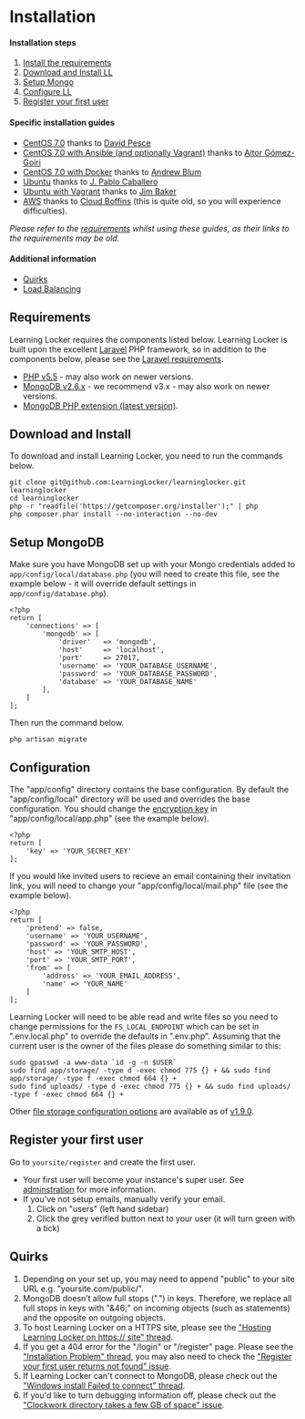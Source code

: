 ---
---

# Installation

#### Installation steps

1. [Install the requirements](#requirements)
2. [Download and Install LL](#download-and-install)
3. [Setup Mongo](#setup-mongodb)
4. [Configure LL](#configuration)
5. [Register your first user](#register-your-first-user)

#### Specific installation guides

- [CentOS 7.0](https://gist.github.com/davidpesce/7d6e1b81594ecbc72311) thanks to [David Pesce](https://github.com/davidpesce)
- [CentOS 7.0 with Ansible (and optionally Vagrant)](https://github.com/gomezgoiri/learninglocker-centos7) thanks to [Aitor Gómez-Goiri](https://github.com/gomezgoiri)
- [CentOS 7.0 with Docker](https://github.com/LearningLocker/docs/issues/15) thanks to [Andrew Blum](https://github.com/ajblum)
- [Ubuntu](http://www.jpablo128.com/how_to_install_learning_locker/) thanks to [J. Pablo Caballero](https://twitter.com/jpablo128)
- [Ubuntu with Vagrant](http://www.jmblog.org/blog/2015/02/03/learning-locker-vagrant) thanks to [Jim Baker](http://www.jmblog.org)
- [AWS](http://cloudboffins.com/advanced-projects/learning-locker-lrs-free-server-part-1/) thanks to [Cloud Boffins](http://cloudboffins.com) (this is quite old, so you will experience difficulties).

*Please refer to the [requirements](#requirements) whilst using these guides, as their links to the requirements may be old.*

#### Additional information

- [Quirks](#quirks)
- [Load Balancing](http://learninglocker.net/blog/load-balancing-learning-locker/)

## Requirements
Learning Locker requires the components listed below. Learning Locker is built upon the excellent [Laravel](http://laravel.com) PHP framework, so in addition to the components below, please see the [Laravel requirements](http://laravel.com/docs/4.2#server-requirements).

* [PHP v5.5](http://php.net) - may also work on newer versions.
* [MongoDB v2.6.x](http://mongodb.org) - we recommend v3.x - may also work on newer versions.
* [MongoDB PHP extension (latest version)](https://github.com/mongodb/mongo-php-driver-legacy/releases).

## Download and Install
To download and install Learning Locker, you need to run the commands below.

    git clone git@github.com:LearningLocker/learninglocker.git learninglocker
    cd learninglocker
    php -r "readfile('https://getcomposer.org/installer');" | php
    php composer.phar install --no-interaction --no-dev

## Setup MongoDB
Make sure you have MongoDB set up with your Mongo credentials added to `app/config/local/database.php` (you will need to create this file, see the example below - it will override default settings in `app/config/database.php`).

    <?php
    return [
        'connections' => [
            'mongodb' => [
                'driver'   => 'mongodb',
                'host'     => 'localhost',
                'port'     => 27017,
                'username' => 'YOUR_DATABASE_USERNAME',
                'password' => 'YOUR_DATABASE_PASSWORD',
                'database' => 'YOUR_DATABASE_NAME'
            ],
        ]
    ];

Then run the command below.

    php artisan migrate


## Configuration
The "app/config" directory contains the base configuration. By default the "app/config/local" directory will be used and overrides the base configuration. You should change the [encryption key](https://github.com/LearningLocker/learninglocker/issues/488) in "app/config/local/app.php" (see the example below).

    <?php
    return [
        'key' => 'YOUR_SECRET_KEY'
    ];

If you would like invited users to recieve an email containing their invitation link, you will need to change your "app/config/local/mail.php" file (see the example below).

    <?php
    return [
        'pretend' => false,
        'username' => 'YOUR_USERNAME',
        'password' => 'YOUR_PASSWORD',
        'host' => 'YOUR_SMTP_HOST',
        'port' => 'YOUR_SMTP_PORT',
        'from' => [
            'address' => 'YOUR_EMAIL_ADDRESS',
            'name' => 'YOUR_NAME'
        ]
    ];


Learning Locker will need to be able read and write files so you need to change permissions for the `FS_LOCAL_ENDPOINT` which can be set in ".env.local.php" to override the defaults in ".env.php". Assuming that the current user is the owner of the files please do something similar to this:

    sudo gpasswd -a www-data `id -g -n $USER`
    sudo find app/storage/ -type d -exec chmod 775 {} + && sudo find app/storage/ -type f -exec chmod 664 {} +
    sudo find uploads/ -type d -exec chmod 775 {} + && sudo find uploads/ -type f -exec chmod 664 {} +
    
Other [file storage configuration options](https://github.com/LearningLocker/learninglocker/blob/master/app/locker/repository/File/readme.md) are available as of [v1.9.0](https://github.com/LearningLocker/learninglocker/releases/tag/v1.9.0).

## Register your first user
Go to `yoursite/register` and create the first user.

- Your first user will become your instance's super user. See [adminstration](../administration) for more information.
- If you've not setup emails, manually verify your email.
  1. Click on "users" (left hand sidebar)
  2. Click the grey verified button next to your user (it will turn green with a tick)

## Quirks
1. Depending on your set up, you may need to append "public" to your site URL e.g. "yoursite.com/public/".
2. MongoDB doesn’t allow full stops (".") in keys. Therefore, we replace all full stops in keys with "&46;" on incoming objects (such as statements) and the opposite on outgoing objects.
3. To host Learning Locker on a HTTPS site, please see the ["Hosting Learning Locker on https:// site" thread](https://groups.google.com/forum/#!topic/learning-locker/3Y0VGYPV1d8).
4. If you get a 404 error for the "/login" or "/register" page. Please see the ["Installation Problem" thread](https://groups.google.com/forum/#!topic/learning-locker/ULtoICNOKa0), you may also need to check the ["Register your first user returns not found" issue](https://github.com/LearningLocker/learninglocker/issues/477).
5. If Learning Locker can't connect to MongoDB, please check out the ["Windows install Failed to connect" thread](https://groups.google.com/forum/#!topic/learning-locker/B_UX6opI9tg).
6. If you'd like to turn debugging information off, please check out the ["Clockwork directory takes a few GB of space" issue](https://github.com/LearningLocker/learninglocker/issues/808).
